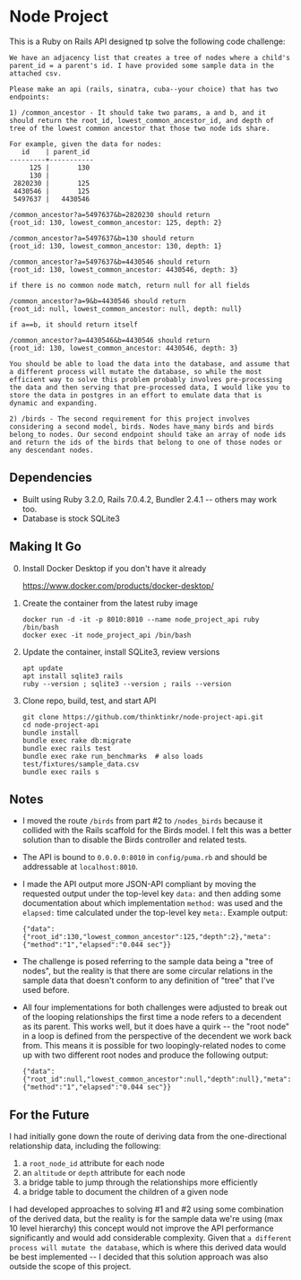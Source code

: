 # Node Project

This is a Ruby on Rails API designed tp solve the following code challenge:

```
We have an adjacency list that creates a tree of nodes where a child's parent_id = a parent's id. I have provided some sample data in the attached csv.

Please make an api (rails, sinatra, cuba--your choice) that has two endpoints: 

1) /common_ancestor - It should take two params, a and b, and it should return the root_id, lowest_common_ancestor_id, and depth of tree of the lowest common ancestor that those two node ids share.

For example, given the data for nodes:
   id    | parent_id
---------+-----------
     125 |       130
     130 |          
 2820230 |       125
 4430546 |       125
 5497637 |   4430546

/common_ancestor?a=5497637&b=2820230 should return
{root_id: 130, lowest_common_ancestor: 125, depth: 2}

/common_ancestor?a=5497637&b=130 should return
{root_id: 130, lowest_common_ancestor: 130, depth: 1}

/common_ancestor?a=5497637&b=4430546 should return
{root_id: 130, lowest_common_ancestor: 4430546, depth: 3}

if there is no common node match, return null for all fields

/common_ancestor?a=9&b=4430546 should return
{root_id: null, lowest_common_ancestor: null, depth: null}

if a==b, it should return itself

/common_ancestor?a=4430546&b=4430546 should return
{root_id: 130, lowest_common_ancestor: 4430546, depth: 3}

You should be able to load the data into the database, and assume that a different process will mutate the database, so while the most efficient way to solve this problem probably involves pre-processing the data and then serving that pre-processed data, I would like you to store the data in postgres in an effort to emulate data that is dynamic and expanding.

2) /birds - The second requirement for this project involves considering a second model, birds. Nodes have_many birds and birds belong_to nodes. Our second endpoint should take an array of node ids and return the ids of the birds that belong to one of those nodes or any descendant nodes.
```

## Dependencies

   - Built using Ruby 3.2.0, Rails 7.0.4.2, Bundler 2.4.1 -- others may work too.
   - Database is stock SQLite3

## Making It Go

0. Install Docker Desktop if you don't have it already

      https://www.docker.com/products/docker-desktop/

1. Create the container from the latest ruby image
      ```
      docker run -d -it -p 8010:8010 --name node_project_api ruby /bin/bash
      docker exec -it node_project_api /bin/bash
      ```

2. Update the container, install SQLite3, review versions
      ```
      apt update
      apt install sqlite3 rails
      ruby --version ; sqlite3 --version ; rails --version
      ```

3. Clone repo, build, test, and start API
      ```
      git clone https://github.com/thinktinkr/node-project-api.git
      cd node-project-api
      bundle install
      bundle exec rake db:migrate
      bundle exec rails test
      bundle exec rake run_benchmarks  # also loads test/fixtures/sample_data.csv
      bundle exec rails s
      ```

## Notes

* I moved the route `/birds` from part #2 to `/nodes_birds` because it collided with the Rails scaffold for the Birds model.  I felt this was a better solution than to disable the Birds controller and related tests.

* The API is bound to `0.0.0.0:8010` in `config/puma.rb` and should be addressable at `localhost:8010`. 

* I made the API output more JSON-API compliant by moving the requested output under the top-level key `data:` and then adding some documentation about which implementation `method:` was used and the `elapsed:` time calculated under the top-level key `meta:`.  Example output:

    ```
    {"data":{"root_id":130,"lowest_common_ancestor":125,"depth":2},"meta":{"method":"1","elapsed":"0.044 sec"}}
    ``` 

* The challenge is posed referring to the sample data being a "tree of nodes", but the reality is that there are some circular relations in the sample data that doesn't conform to any definition of "tree" that I've used before.

* All four implementations for both challenges were adjusted to break out of the looping relationships the first time a node refers to a decendent as its parent.  This works well, but it does have a quirk -- the "root node" in a loop is defined from the perspective of the decendent we work back from.  This means it is possible for two loopingly-related nodes to come up with two different root nodes and produce the following output:

    ```
    {"data":{"root_id":null,"lowest_common_ancestor":null,"depth":null},"meta":{"method":"1","elapsed":"0.044 sec"}}
    ```

## For the Future

I had initially gone down the route of deriving data from the one-directional relationship data, including the following:

   1. a `root_node_id` attribute for each node
   2. an `altitude` or `depth` attribute for each node
   3. a bridge table to jump through the relationships more efficiently
   4. a bridge table to document the children of a given node

I had developed approaches to solving #1 and #2 using some combination of the derived data, but the reality is for the sample data we're using (max 10 level hierarchy) this concept would not improve the API performance significantly and would add considerable complexity.  Given that `a different process will mutate the database`, which is where this derived data would be best implemented -- I decided that this solution approach was also outside the scope of this project.